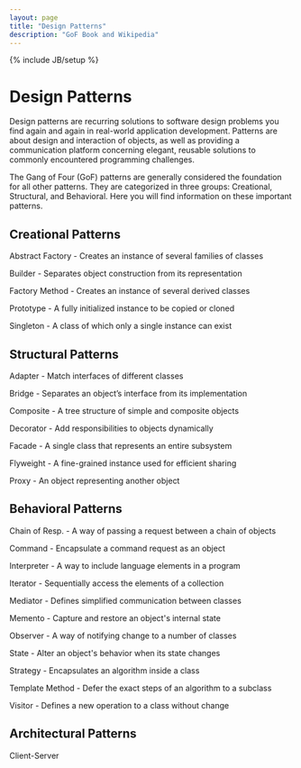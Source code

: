 ```yaml
---
layout: page
title: "Design Patterns"
description: "GoF Book and Wikipedia"
---
```


{% include JB/setup %}


# Design Patterns

Design patterns are recurring solutions to software design problems you find again and again in real-world application development. Patterns are about design and interaction of objects, as well as providing a communication platform concerning elegant, reusable solutions to commonly encountered programming challenges.

The Gang of Four (GoF) patterns are generally considered the foundation for all other patterns. They are categorized in three groups: Creational, Structural, and Behavioral. Here you will find information on these important patterns.


## Creational Patterns

  Abstract Factory  - Creates an instance of several families of classes

  Builder           - Separates object construction from its representation

  Factory Method    - Creates an instance of several derived classes

  Prototype         - A fully initialized instance to be copied or cloned

  Singleton         - A class of which only a single instance can exist

## Structural Patterns

  Adapter           - Match interfaces of different classes

  Bridge            - Separates an object’s interface from its implementation

  Composite         - A tree structure of simple and composite objects

  Decorator         - Add responsibilities to objects dynamically

  Facade            - A single class that represents an entire subsystem

  Flyweight         - A fine-grained instance used for efficient sharing

  Proxy	            - An object representing another object

## Behavioral Patterns

  Chain of Resp.   - A way of passing a request between a chain of objects

  Command          - Encapsulate a command request as an object

  Interpreter      - A way to include language elements in a program

  Iterator         - Sequentially access the elements of a collection

  Mediator         - Defines simplified communication between classes

  Memento          - Capture and restore an object's internal state

  Observer         - A way of notifying change to a number of classes

  State            - Alter an object's behavior when its state changes

  Strategy         - Encapsulates an algorithm inside a class

  Template Method  - Defer the exact steps of an algorithm to a subclass

  Visitor          - Defines a new operation to a class without change


## Architectural Patterns

Client-Server
